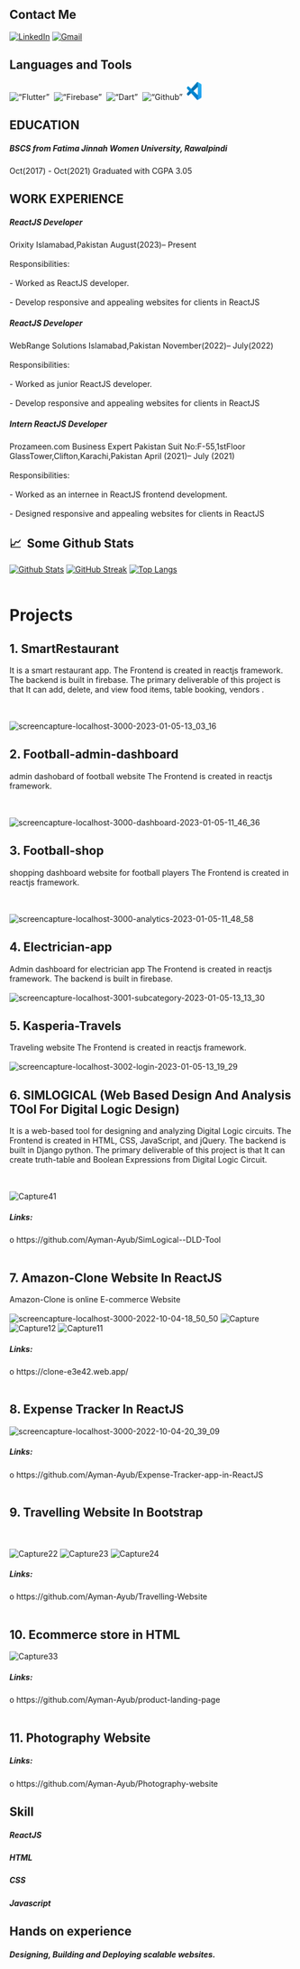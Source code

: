 ## Contact Me

<p>
  
  <a href="[https://www.linkedin.com/in/ayman-ayub/](https://www.linkedin.com/in/ayman-ayub/)" target="_blank"><img alt="LinkedIn" src="https://img.shields.io/badge/-Linkedin-%230077B5.svg?&style=for-the-badge&logo=linkedin&logoColor=white" /></a>
 [<img alt="Gmail" src="https://img.shields.io/badge/-Gmail-EA4335?style=for-the-badge&logo=gmail&logoColor=white" />](https://mail.google.com/mail/u/0/#inbox?compose=aymanayub1999@gmail.com?)
</p>


## Languages and Tools
<div>
<img alt=“Flutter” width="26px" src="https://tse3.mm.bing.net/th?id=OIP.QdIrCNdF2ZVylABjjes1LAHaGq&pid=Api&P=0" width="100" height="32"/>&nbsp;
<img alt=“Firebase” width="26px" src="https://tse4.mm.bing.net/th?id=OIP.bI8KDjd8-nDvzTX_Uok7FwHaHa&pid=Api&P=0" width="100" height="32"/>&nbsp;
<img alt=“Dart” width="26px" src="https://tse4.mm.bing.net/th?id=OIP.Mc9lBTRFVfLnbLaOgyo51wHaHa&pid=Api&P=0" width="100" height="32"/>&nbsp;
<img alt=“Github” width="26px" src="https://tse3.mm.bing.net/th?id=OIP.g1KfG8APYNeP-B_8fEd1rQHaHa&pid=Api&P=0" width="100" height="32"/>&nbsp;
<img alt=“Github” width="26px" src="https://raw.githubusercontent.com/github/explore/80688e429a7d4ef2fca1e82350fe8e3517d3494d/topics/visual-studio-code/visual-studio-code.png" width="100" height="32"/>&nbsp;
</div>

## EDUCATION
<h5>BSCS from Fatima Jinnah Women University, Rawalpindi</h5>
Oct(2017) - Oct(2021)
Graduated with CGPA 3.05 

## WORK EXPERIENCE 

<h5> ReactJS Developer </h5>
Orixity
Islamabad,Pakistan
August(2023)– Present<br></br>
Responsibilities:<br></br>
- Worked as ReactJS developer.<br></br>
- Develop responsive and appealing websites for clients in ReactJS


<h5> ReactJS Developer </h5>
WebRange Solutions
Islamabad,Pakistan
November(2022)– July(2022)<br></br>
Responsibilities:<br></br>
- Worked as junior ReactJS developer.<br></br>
- Develop responsive and appealing websites for clients in ReactJS


<h5>Intern ReactJS Developer </h5>
Prozameen.com Business Expert Pakistan
Suit No:F-55,1stFloor GlassTower,Clifton,Karachi,Pakistan
April (2021)– July (2021)<br></br>
Responsibilities:<br></br>
- Worked as an internee in ReactJS frontend development.<br></br>
- Designed responsive and appealing websites for clients in ReactJS

## 📈 &nbsp;Some Github Stats ##

[![Github Stats](https://github-readme-stats.vercel.app/api?username=Ayman-Ayub&layout=compact&theme=vision-friendly-dark)](https://github.com/anuraghazra/github-readme-stats)
[![GitHub Streak](http://github-readme-streak-stats.herokuapp.com/?user=Ayman-Ayub&theme=dark&background=000000)](https://git.io/streak-stats)
[![Top Langs](https://github-readme-stats.vercel.app/api/top-langs/?username=Ayman-Ayub&layout=compact&theme=vision-friendly-dark)](https://github.com/anuraghazra/github-readme-stats)
<br></br>

# Projects

## 1. SmartRestaurant 
It is a smart restaurant app.
The Frontend is created in reactjs framework. 
The backend is built in firebase.
The primary deliverable of this project is that It can add, delete, and view food items, table booking, vendors .

<br></br>
![screencapture-localhost-3000-2023-01-05-13_03_16](https://user-images.githubusercontent.com/114388506/210731155-57090fe6-a630-41a6-9ff6-b170f0e6ba99.png)


## 2. Football-admin-dashboard 
admin dashobard of football website
The Frontend is created in reactjs framework. 

<br></br>
![screencapture-localhost-3000-dashboard-2023-01-05-11_46_36](https://user-images.githubusercontent.com/114388506/210730472-c25a2f25-2366-43be-b313-02c8c6943f6c.png)


## 3. Football-shop
shopping dashboard website for football players
The Frontend is created in reactjs framework. 

<br></br>
![screencapture-localhost-3000-analytics-2023-01-05-11_48_58](https://user-images.githubusercontent.com/114388506/210731668-e2103c85-3387-4504-9f2f-1394bee0ab7c.png)

## 4. Electrician-app
Admin dashboard for electrician app
The Frontend is created in reactjs framework. 
The backend is built in firebase.
<br></br>
![screencapture-localhost-3001-subcategory-2023-01-05-13_13_30](https://user-images.githubusercontent.com/114388506/210732718-86537156-8cf3-4f5c-b9eb-54ea924ddfe6.png)

## 5. Kasperia-Travels
Traveling website
The Frontend is created in reactjs framework. 
<br></br>
![screencapture-localhost-3002-login-2023-01-05-13_19_29](https://user-images.githubusercontent.com/114388506/210734113-a777200f-3a4a-410e-96da-e13ba4d8bd69.png)


## 6. SIMLOGICAL (Web Based Design And Analysis TOol For Digital Logic Design)
It is a web-based tool for designing and analyzing Digital Logic circuits.
The Frontend is created in HTML, CSS, JavaScript, and jQuery. 
The backend is built in Django python.
The primary deliverable of this project is that It can create truth-table and Boolean Expressions from Digital Logic Circuit.

<br></br>
![Capture41](https://user-images.githubusercontent.com/114388506/193877344-24301f48-8fa8-428f-9592-53cdbf17ca24.JPG)

<h5>Links:</h5>
o https://github.com/Ayman-Ayub/SimLogical--DLD-Tool<br></br>

## 7. Amazon-Clone Website In ReactJS

Amazon-Clone is online E-commerce Website
<br></br>
![screencapture-localhost-3000-2022-10-04-18_50_50](https://user-images.githubusercontent.com/114388506/193844669-ea944882-d3eb-4d5b-9c5f-40ce3bd6b4e9.png)
![Capture](https://user-images.githubusercontent.com/114388506/193847928-a1962ad7-e204-45d4-917c-ba3d85c9ec1e.JPG)
![Capture12](https://user-images.githubusercontent.com/114388506/193856234-72486a72-17fe-4cad-84a3-ac958e715640.JPG)
![Capture11](https://user-images.githubusercontent.com/114388506/193846945-1279d28e-49e2-440c-b999-4fa3f968958e.JPG)

<h5>Links:</h5>
o https://clone-e3e42.web.app/<br></br>

## 8. Expense Tracker In ReactJS
![screencapture-localhost-3000-2022-10-04-20_39_09](https://user-images.githubusercontent.com/114388506/193863935-19f72757-e627-46a5-b033-fcbda8381d99.png)

<h5>Links:</h5>
o https://github.com/Ayman-Ayub/Expense-Tracker-app-in-ReactJS<br></br>

## 9. Travelling Website In Bootstrap

<br></br>
![Capture22](https://user-images.githubusercontent.com/114388506/193861965-8c864712-8918-4623-b613-f7fd21fb2bc3.JPG)
![Capture23](https://user-images.githubusercontent.com/114388506/193862005-ba9e63c5-84a1-4905-ba06-bcd250b53e0e.JPG)
![Capture24](https://user-images.githubusercontent.com/114388506/193862024-b4ae1641-96d1-49e1-9623-5ffa0ee5fba7.JPG)

<h5>Links:</h5>
o https://github.com/Ayman-Ayub/Travelling-Website<br></br>

## 10. Ecommerce store in HTML
![Capture33](https://user-images.githubusercontent.com/114388506/193864550-a3dcba2d-2b21-41c1-8296-40b43ad00d63.JPG)

<h5>Links:</h5>
o https://github.com/Ayman-Ayub/product-landing-page<br></br>

## 11. Photography Website

<h5>Links:</h5>
o https://github.com/Ayman-Ayub/Photography-website


## Skill
<h5>ReactJS</h5>
<h5>HTML</h5>
<h5>CSS</h5>
<h5>Javascript</h5>


## Hands on experience 
<h5>Designing, Building and Deploying scalable websites.</h5>


